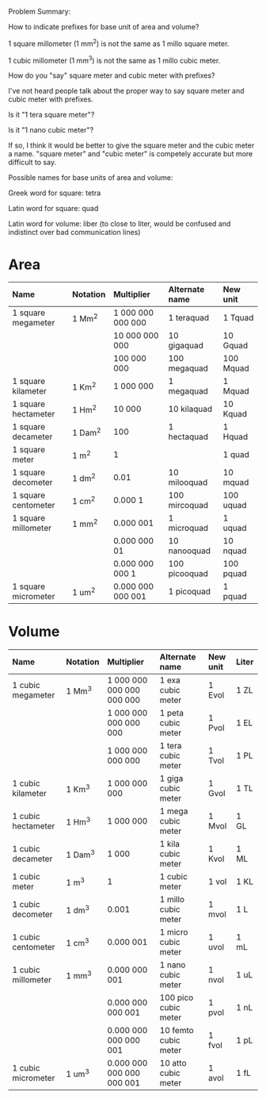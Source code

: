 Problem Summary:

How to indicate prefixes for base unit of area and volume?

1 square millometer (1 mm<sup>2</sup>) is not the same as 1 millo square meter.

1 cubic millometer (1 mm<sup>3</sup>) is not the same as 1 millo cubic meter.

How do you "say" square meter and cubic meter with prefixes?

I've not heard people talk about the proper way to say square meter and cubic meter with prefixes.

Is it "1 tera square meter"?

Is it "1 nano cubic meter"?

If so, I think it would be better to give the square meter and the cubic meter
a name.  "square meter" and "cubic meter" is competely accurate but more difficult to say.


Possible names for base units of area and volume:

Greek word for square: tetra

Latin word for square: quad

Latin word for volume: liber (to close to liter, would be confused and indistinct over bad communication lines)


Area
====
| Name                  | Notation           | Multiplier        | Alternate name | New unit  |
| :---                  | :---               | :--               | :---           | :---      |
| 1 square megameter    | 1 Mm<sup>2</sup>   | 1 000 000 000 000 | 1 teraquad     | 1 Tquad   |
|                       |                    | 10 000 000 000    | 10 gigaquad    | 10 Gquad  |
|                       |                    | 100 000 000       | 100 megaquad   | 100 Mquad |
| 1 square kilameter    | 1 Km<sup>2</sup>   | 1 000 000         | 1 megaquad     | 1 Mquad   |
| 1 square hectameter   | 1 Hm<sup>2</sup>   | 10 000            | 10 kilaquad    | 10 Kquad  |
| 1 square decameter    | 1 Dam<sup>2</sup>  | 100               | 1 hectaquad    | 1 Hquad   |
| 1 square meter        | 1 m<sup>2</sup>    | 1                 |                | 1 quad    |
| 1 square decometer    | 1 dm<sup>2</sup>   | 0.01              | 10 milooquad   | 10 mquad  |
| 1 square centometer   | 1 cm<sup>2</sup>   | 0.000 1           | 100 mircoquad  | 100 uquad |
| 1 square millometer   | 1 mm<sup>2</sup>   | 0.000 001         | 1 microquad    | 1 uquad   |
|                       |                    | 0.000 000 01      | 10 nanooquad   | 10 nquad  |
|                       |                    | 0.000 000 000 1   | 100 picooquad  | 100 pquad |
| 1 square micrometer   | 1 um<sup>2</sup>   | 0.000 000 000 001 | 1 picoquad     | 1 pquad   |

Volume
======
| Name                 | Notation            | Multiplier                | Alternate name       | New unit | Liter  |
| :---                 | :---                | :---                      | :---                 | :---     | :---   |
| 1 cubic megameter    | 1 Mm<sup>3</sup>    | 1 000 000 000 000 000 000 | 1 exa cubic meter    | 1 Evol   | 1 ZL   |
|                      |                     | 1 000 000 000 000 000     | 1 peta cubic meter   | 1 Pvol   | 1 EL   |
|                      |                     | 1 000 000 000 000         | 1 tera cubic meter   | 1 Tvol   | 1 PL   |
| 1 cubic kilameter    | 1 Km<sup>3</sup>    | 1 000 000 000             | 1 giga cubic meter   | 1 Gvol   | 1 TL   |
| 1 cubic hectameter   | 1 Hm<sup>3</sup>    | 1 000 000                 | 1 mega cubic meter   | 1 Mvol   | 1 GL   |
| 1 cubic decameter    | 1 Dam<sup>3</sup>   | 1 000                     | 1 kila cubic meter   | 1 Kvol   | 1 ML   |
| 1 cubic meter        | 1 m<sup>3</sup>     | 1                         | 1 cubic meter        | 1 vol    | 1 KL   |
| 1 cubic decometer    | 1 dm<sup>3</sup>    | 0.001                     | 1 millo cubic meter  | 1 mvol   | 1 L    |
| 1 cubic centometer   | 1 cm<sup>3</sup>    | 0.000 001                 | 1 micro cubic meter  | 1 uvol   | 1 mL   |
| 1 cubic millometer   | 1 mm<sup>3</sup>    | 0.000 000 001             | 1 nano cubic meter   | 1 nvol   | 1 uL   |
|                      |                     | 0.000 000 000 001         | 100 pico cubic meter | 1 pvol   | 1 nL   |
|                      |                     | 0.000 000 000 000 001     | 10 femto cubic meter | 1 fvol   | 1 pL   |
| 1 cubic micrometer   | 1 um<sup>3</sup>    | 0.000 000 000 000 000 001 | 10 atto cubic meter  | 1 avol   | 1 fL   |
